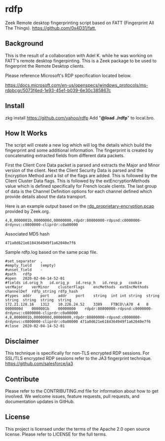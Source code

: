 # rdfp
Zeek Remote desktop fingerprinting script based on FATT (Fingerprint All The Things).
https://github.com/0x4D31/fatt, 

## Background
This is the result of a collaboration with Adel K. while he was working on FATT's remote desktop fingerpinting.  This is a Zeek package to be used to fingerprint the Remote Desktop clients.

Please reference Microsoft's RDP specification located below.

https://docs.microsoft.com/en-us/openspecs/windows_protocols/ms-rdpbcgr/5073f4ed-1e93-45e1-b039-6e30c385867c


## Install
zkg install https://github.com/yahoo/rdfp
Add "**@load ./rdfp**" to local.bro.

## How It Works

The script will create a new log which will log the details which build the fingerprint and some additional information.  The fingerprint is created by concatenating extracted fields from different data packets.  

First the Client Core Data packet is parsed and extracts the Major and Minor version of the client.  Next the Client Security Data is parsed and the Encryption Method and a list of the flags are added.  This is followed by the Client Cluster Data flags.  This is followed by the extEncryptionMethods value which is defined specifically for French locale clients.  The last group of data is the Channel Definition options for each channel defined which provide details about the data transport.

Here is an example output based on the [rdp_proprietary-encryption.pcap](https://github.com/zeek/zeek/tree/master/testing/btest/Traces/rdp) provided by Zeek.org.

```4,8,0000001b,0000000d,00000000,rdpdr:80800000-rdpsnd:c0000000-drdynvc:c0800000-cliprdr:c0a00000```

Associated MD5 hash

```471a0d621e6184364949f1a62040e7f6```

Sample rdfp.log based on the same pcap file.

```#separator \x09
#set_separator	,
#empty_field	(empty)
#unset_field	-
#path	rdfp
#open	2020-02-04-14-52-01
#fields	id.orig_h	id.orig_p	id.resp_h	id.resp_p	cookie	verMajor	verMinor	clusterFlags	encMethods	extEncMethods	channelDef	rdfp_string	rdfp_hash
#types	addr	port	addr	port	string	int	int	string	string	string	string	string	string
172.21.128.16	1312	10.226.24.52	3389	FTBCO\\A70	4	8	0000000d	0000001b	00000000	rdpdr:80800000-rdpsnd:c0000000-drdynvc:c0800000-cliprdr:c0a00000	4,8,0000001b,0000000d,00000000,rdpdr:80800000-rdpsnd:c0000000-drdynvc:c0800000-cliprdr:c0a00000	471a0d621e6184364949f1a62040e7f6
#close	2020-02-04-14-52-01
```

## Disclaimer

This technique is specifically for non-TLS encrypted RDP sessions. For SSL/TLS encrypted RDP sessions refer to the JA3 fingerprint technique.  https://github.com/salesforce/ja3

## Contribute
Please refer to the CONTRIBUTING.md file for information about how to get involved. We welcome issues, feature requests, pull requests, and documentation updates in GitHub.

## License

This project is licensed under the terms of the Apache 2.0 open source license. Please refer to LICENSE for the full terms.
